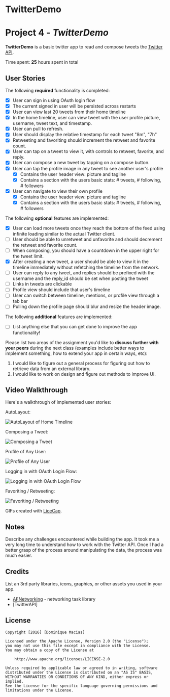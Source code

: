 # TwitterDemo

# Project 4 - *TwitterDemo*

**TwitterDemo** is a basic twitter app to read and compose tweets the [Twitter API](https://apps.twitter.com/).

Time spent: **25** hours spent in total

## User Stories

The following **required** functionality is completed:

- [X] User can sign in using OAuth login flow
- [X] The current signed in user will be persisted across restarts
- [X] User can view last 20 tweets from their home timeline
- [X] In the home timeline, user can view tweet with the user profile picture, username, tweet text, and timestamp.
- [X] User can pull to refresh.
- [X] User should display the relative timestamp for each tweet "8m", "7h"
- [X] Retweeting and favoriting should increment the retweet and favorite count.
- [X] User can tap on a tweet to view it, with controls to retweet, favorite, and reply.
- [X] User can compose a new tweet by tapping on a compose button.
- [X] User can tap the profile image in any tweet to see another user's profile
   - [X] Contains the user header view: picture and tagline
   - [X] Contains a section with the users basic stats: # tweets, # following, # followers
- [X] User can navigate to view their own profile
   - [X] Contains the user header view: picture and tagline
   - [X] Contains a section with the users basic stats: # tweets, # following, # followers

The following **optional** features are implemented:

- [X] User can load more tweets once they reach the bottom of the feed using infinite loading similar to the actual Twitter client.
- [ ] User should be able to unretweet and unfavorite and should decrement the retweet and favorite count.
- [ ] When composing, you should have a countdown in the upper right for the tweet limit.
- [X] After creating a new tweet, a user should be able to view it in the timeline immediately without refetching the timeline from the network.
- [ ] User can reply to any tweet, and replies should be prefixed with the username and the reply_id should be set when posting the tweet
- [ ] Links in tweets are clickable
- [ ] Profile view should include that user's timeline
- [ ] User can switch between timeline, mentions, or profile view through a tab bar
- [ ] Pulling down the profile page should blur and resize the header image.

The following **additional** features are implemented:

- [ ] List anything else that you can get done to improve the app functionality!

Please list two areas of the assignment you'd like to **discuss further with your peers** during the next class (examples include better ways to implement something, how to extend your app in certain ways, etc):

1. I would like to figure out a general process for figuring out how to retrieve data from an external library.
2. I would like to work on design and figure out methods to improve UI.

## Video Walkthrough

Here's a walkthrough of implemented user stories:

AutoLayout:


<img src='https://i.imgur.com/TXpXsS9.gif' title='AutoLayout of Home Timeline' width='' alt='AutoLayout of Home Timeline' />

Composing a Tweet: 


<img src='https://i.imgur.com/O7taE4w.gif' title='Composing a Tweet' width='' alt='Composing a Tweet' />

Profile of Any User: 


<img src='https://i.imgur.com/sGVA4DB.gif' title='Profile of Any User' width='' alt='Profile of Any User' />

Logging in with OAuth Login Flow: 


<img src='https://i.imgur.com/TlRUITw.gif' title='Logging in with OAuth Login Flow' width='' alt='Logging in with OAuth Login Flow' />


Favoriting / Retweeting: 


<img src='https://i.imgur.com/T9aQNxS.gif' title='Favoriting / Retweeting' width='' alt='Favoriting / Retweeting' />

GIFs created with [LiceCap](http://www.cockos.com/licecap/).

## Notes

Describe any challenges encountered while building the app.
It took me a very long time to understand how to work with the Twitter API. 
Once I had a better grasp of the process around manipulating the data, the process was much easier.


## Credits

List an 3rd party libraries, icons, graphics, or other assets you used in your app.

- [AFNetworking](https://github.com/AFNetworking/AFNetworking) - networking task library
- [TwitterAPI]

## License

    Copyright [2016] [Dominique Macias]

    Licensed under the Apache License, Version 2.0 (the "License");
    you may not use this file except in compliance with the License.
    You may obtain a copy of the License at

        http://www.apache.org/licenses/LICENSE-2.0

    Unless required by applicable law or agreed to in writing, software
    distributed under the License is distributed on an "AS IS" BASIS,
    WITHOUT WARRANTIES OR CONDITIONS OF ANY KIND, either express or implied.
    See the License for the specific language governing permissions and
    limitations under the License.
